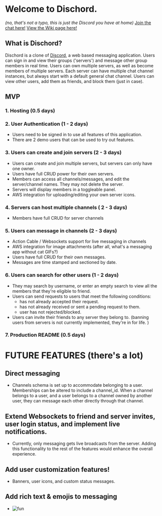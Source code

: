 # Welcome to Dischord.
*(no, that's not a typo, this is just the Discord you have at home)*
[Join the chat here!](https://dischord.onrender.com)
[View the Wiki page here!](https://github.com/acheung-94/dischord/wiki)
## What is Dischord?
Dischord is a clone of [Discord](www.discord.com), a web based messaging application. Users can sign in and view their groups ('servers') and message other group members in real time. Users can own multiple servers, as well as become members of multiple servers. Each server can have multiple chat channel instances, but always start with a default general chat channel. Users can view other users, add them as friends, and block them (just in case).

## MVP

### 1. Hosting (0.5 days)
### 2. User Authentication (1 - 2 days)
- Users need to be signed in to use all features of this application.
- There are 2 demo users that can be used to try out features.
### 3. Users can create and join servers (2 - 3 days)
- Users can create and join multiple servers, but servers can only have one owner.
- Users have full CRUD power for their own servers.
- Members can access all channels/messages, and edit the server/channel names. They may not delete the server.
- Servers will display members in a toggleable panel. 
- AWS integration for uploading/editing your own server icons.
### 4. Servers can host multiple channels ( 2 - 3 days)
- Members have full CRUD for server channels
### 5. Users can message in channels (2 - 3 days)
- Action Cable / Websockets support for live messaging in channels
- AWS integration for image attachments (after all, what's a messaging app without cat GIFs?)
- Users have full CRUD for their own messages. 
- Messages are time stamped and sectioned by date.
### 6. Users can search for other users (1 - 2 days)
- They may search by username, or enter an empty search to view all the members that they're eligible to friend.
- Users can send requests to users that meet the following conditions:
  - has not already accepted their request.
  - has not already received or sent a pending request to them.
  - user has not rejected/blocked.
- Users can invite their friends to any server they belong to. (banning users from servers is not currently implemented, they're in for life. )
### 7. Production README (0.5 days)

# FUTURE FEATURES (there's a lot)
## Direct messaging
- Channels schema is set up to accommodate belonging to a user. Memberships can be altered to include a channel_id. When a channel belongs to a user, and a user belongs to a channel owned by another user, they can message each other directly through that channel.
## Extend Websockets to friend and server invites, user login status, and implement live notifications.
- Currently, only messaging gets live broadcasts from the server. Adding this functionality to the rest of the features would enhance the overall experience. 
## Add user customization features!
- Banners, user icons, and custom status messages. 
## Add rich text & emojis to messaging
- ![fun](https://tenor.com/view/fun-will-now-commence-seven-of-nine-jeri-ryan-star-trek-voyager-gif-23357754)